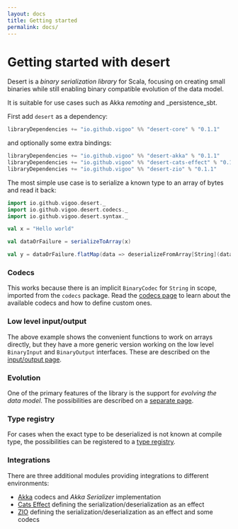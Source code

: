 ```yaml
---
layout: docs
title: Getting started
permalink: docs/
---
```


# Getting started with desert

Desert is a _binary serialization library_ for Scala, focusing on creating small binaries 
while still enabling binary compatible evolution of the data model.
 
It is suitable for use cases such as Akka _remoting_ and _persistence_sbt.     

First add `desert` as a dependency:

```scala
libraryDependencies += "io.github.vigoo" %% "desert-core" % "0.1.1"
```

and optionally some extra bindings:

```scala
libraryDependencies += "io.github.vigoo" %% "desert-akka" % "0.1.1"
libraryDependencies += "io.github.vigoo" %% "desert-cats-effect" % "0.1.1"
libraryDependencies += "io.github.vigoo" %% "desert-zio" % "0.1.1"
```

The most simple use case is to serialize a known type to an array of bytes and read it back:

```scala mdoc:silent
import io.github.vigoo.desert._
import io.github.vigoo.desert.codecs._
import io.github.vigoo.desert.syntax._

val x = "Hello world"
```
```scala mdoc
val dataOrFailure = serializeToArray(x)

val y = dataOrFailure.flatMap(data => deserializeFromArray[String](data))
```

### Codecs

This works because there is an implicit `BinaryCodec` for `String` in scope, imported from the `codecs` package. Read
the [codecs page](codecs) to learn about the available codecs and how to define custom ones.

### Low level input/output

The above example shows the convenient functions to work on arrays directly, but they have a more generic
version working on the low level `BinaryInput` and `BinaryOutput` interfaces. These are described on the [input/output page](input-output). 

### Evolution
One of the primary features of the library is the support for _evolving the data model_. The possibilities
are described on a [separate page](evolution).

### Type registry
For cases when the exact type to be deserialized is not known at compile type, the possibilities
 can be registered to a [type registry](type-registry).

### Integrations
There are three additional modules providing integrations to different environments:

- [Akka](akka) codecs and _Akka Serializer_ implementation
- [Cats Effect](cats-effect) defining the serialization/deserialization as an effect
- [ZIO](zio) defining the serialization/deserialization as an effect and some codecs

